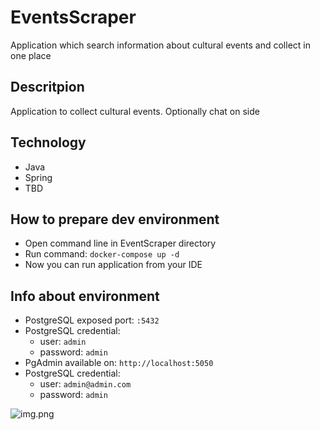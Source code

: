 # EventsScraper
Application which search information about cultural events and collect in one place

## Descritpion
Application to collect cultural events. Optionally chat on side

## Technology
- Java
- Spring
- TBD

## How to prepare dev environment
- Open command line in EventScraper directory
- Run command:  ```docker-compose up -d```
- Now you can run application from your IDE

## Info about environment
- PostgreSQL exposed port: ```:5432```
- PostgreSQL credential:
  - user: ```admin```
  - password: ```admin```
- PgAdmin available on: ```http://localhost:5050```
- PostgreSQL credential:
  - user: ```admin@admin.com```
  - password: ```admin```

![img.png](img.png)
